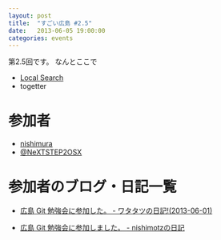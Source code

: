 ```yaml
---
layout: post
title:  "すごい広島 #2.5"
date:   2013-06-05 19:00:00
categories: events
---
```


第2.5回です。
なんとここで

* [Local Search](http://local.aguuu.com/events/15354)
* togetter

<!-- 概要 -->
# 参加者

* [nishimura](https://twitter.com/coelacanth/status/340703059736924161)
* [@NeXTSTEP2OSX](https://twitter.com/NeXTSTEP2OSX)


# 参加者のブログ・日記一覧

* [広島 Git 勉強会に参加した。 - ワタタツの日記!(2013-06-01)](http://kita.dyndns.org/diary/?date=20130601#p01)

* [広島 Git 勉強会に参加しました。 - nishimotzの日記](http://d.nishimotz.com/archives/1470)

